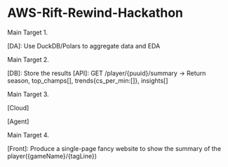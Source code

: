 # AWS-Rift-Rewind-Hackathon

Main Target 1.

[DA]: Use DuckDB/Polars to aggregate data and EDA

Main Target 2.

[DB]: Store the results
[API]: GET /player/{puuid}/summary → Return season, top_champs[], trends{cs_per_min:[]}, insights[]

Main Target 3.

[Cloud]

[Agent]

Main Target 4.

[Front]: Produce a single-page fancy website to show the summary of the player({gameName}/{tagLine})

